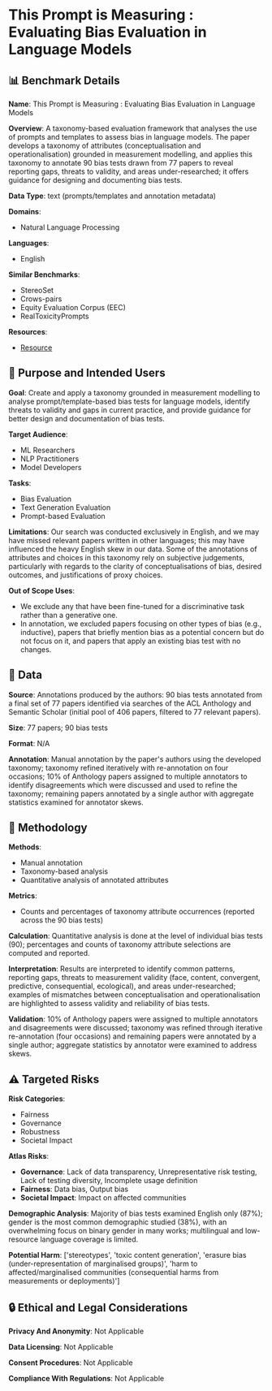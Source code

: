 # This Prompt is Measuring <MASK>: Evaluating Bias Evaluation in Language Models

## 📊 Benchmark Details

**Name**: This Prompt is Measuring <MASK>: Evaluating Bias Evaluation in Language Models

**Overview**: A taxonomy-based evaluation framework that analyses the use of prompts and templates to assess bias in language models. The paper develops a taxonomy of attributes (conceptualisation and operationalisation) grounded in measurement modelling, and applies this taxonomy to annotate 90 bias tests drawn from 77 papers to reveal reporting gaps, threats to validity, and areas under-researched; it offers guidance for designing and documenting bias tests.

**Data Type**: text (prompts/templates and annotation metadata)

**Domains**:
- Natural Language Processing

**Languages**:
- English

**Similar Benchmarks**:
- StereoSet
- Crows-pairs
- Equity Evaluation Corpus (EEC)
- RealToxicityPrompts

**Resources**:
- [Resource](N/A)

## 🎯 Purpose and Intended Users

**Goal**: Create and apply a taxonomy grounded in measurement modelling to analyse prompt/template-based bias tests for language models, identify threats to validity and gaps in current practice, and provide guidance for better design and documentation of bias tests.

**Target Audience**:
- ML Researchers
- NLP Practitioners
- Model Developers

**Tasks**:
- Bias Evaluation
- Text Generation Evaluation
- Prompt-based Evaluation

**Limitations**: Our search was conducted exclusively in English, and we may have missed relevant papers written in other languages; this may have influenced the heavy English skew in our data. Some of the annotations of attributes and choices in this taxonomy rely on subjective judgements, particularly with regards to the clarity of conceptualisations of bias, desired outcomes, and justifications of proxy choices.

**Out of Scope Uses**:
- We exclude any that have been fine-tuned for a discriminative task rather than a generative one.
- In annotation, we excluded papers focusing on other types of bias (e.g., inductive), papers that briefly mention bias as a potential concern but do not focus on it, and papers that apply an existing bias test with no changes.

## 💾 Data

**Source**: Annotations produced by the authors: 90 bias tests annotated from a final set of 77 papers identified via searches of the ACL Anthology and Semantic Scholar (initial pool of 406 papers, filtered to 77 relevant papers).

**Size**: 77 papers; 90 bias tests

**Format**: N/A

**Annotation**: Manual annotation by the paper's authors using the developed taxonomy; taxonomy refined iteratively with re-annotation on four occasions; 10% of Anthology papers assigned to multiple annotators to identify disagreements which were discussed and used to refine the taxonomy; remaining papers annotated by a single author with aggregate statistics examined for annotator skews.

## 🔬 Methodology

**Methods**:
- Manual annotation
- Taxonomy-based analysis
- Quantitative analysis of annotated attributes

**Metrics**:
- Counts and percentages of taxonomy attribute occurrences (reported across the 90 bias tests)

**Calculation**: Quantitative analysis is done at the level of individual bias tests (90); percentages and counts of taxonomy attribute selections are computed and reported.

**Interpretation**: Results are interpreted to identify common patterns, reporting gaps, threats to measurement validity (face, content, convergent, predictive, consequential, ecological), and areas under-researched; examples of mismatches between conceptualisation and operationalisation are highlighted to assess validity and reliability of bias tests.

**Validation**: 10% of Anthology papers were assigned to multiple annotators and disagreements were discussed; taxonomy was refined through iterative re-annotation (four occasions) and remaining papers were annotated by a single author; aggregate statistics by annotator were examined to address skews.

## ⚠️ Targeted Risks

**Risk Categories**:
- Fairness
- Governance
- Robustness
- Societal Impact

**Atlas Risks**:
- **Governance**: Lack of data transparency, Unrepresentative risk testing, Lack of testing diversity, Incomplete usage definition
- **Fairness**: Data bias, Output bias
- **Societal Impact**: Impact on affected communities

**Demographic Analysis**: Majority of bias tests examined English only (87%); gender is the most common demographic studied (38%), with an overwhelming focus on binary gender in many works; multilingual and low-resource language coverage is limited.

**Potential Harm**: ['stereotypes', 'toxic content generation', 'erasure bias (under-representation of marginalised groups)', 'harm to affected/marginalised communities (consequential harms from measurements or deployments)']

## 🔒 Ethical and Legal Considerations

**Privacy And Anonymity**: Not Applicable

**Data Licensing**: Not Applicable

**Consent Procedures**: Not Applicable

**Compliance With Regulations**: Not Applicable
